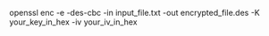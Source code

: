 openssl enc -e -des-cbc -in input_file.txt -out encrypted_file.des -K your_key_in_hex -iv your_iv_in_hex
